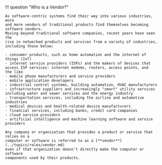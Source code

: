 !!! question "Who is a Vendor?"


    As software-centric systems find their way into various industries, more
    and more vendors of traditional products find themselves becoming
    software vendors. 
    Moving beyond traditional software companies, recent years have seen the
    rise in networked products and services from a variety of industries,
    including those below:

    - consumer products, such as home automation and the internet of
    things (IoT)
    - internet service providers (ISPs) and the makers of devices that
    access ISP services: internet modems, routers, access points, and
    the like
    - mobile phone manufacturers and service providers
    - mobile application developers
    - industrial control systems, building automation, HVAC manufacturers
    - infrastructure suppliers and increasingly "smart" utility services
    including water and sewer services and the energy industry
    - transportation services, including the airline and automotive
    industries
    - medical devices and health-related device manufacturers
    - financial services, including banks, credit card companies
    - cloud service providers
    - artificial intelligence and machine learning software and service providers
    
    Any company or organization that provides a product or service that relies on a
    computer or software is referred to as a [**vendor**](../topics/roles/vendor.md)
    even if that organization doesn't directly make the computer or software
    components used by their products.
    
